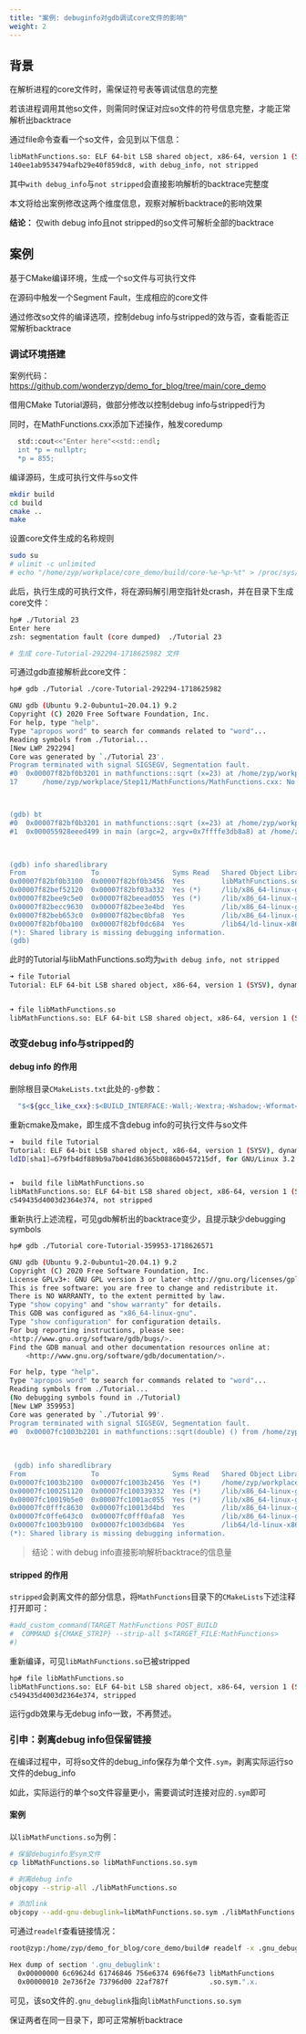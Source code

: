 ```yaml
---
title: "案例: debuginfo对gdb调试core文件的影响"
weight: 2
---
```


## 背景
在解析进程的core文件时，需保证符号表等调试信息的完整

若该进程调用其他so文件，则需同时保证对应so文件的符号信息完整，才能正常解析出backtrace

通过file命令查看一个so文件，会见到以下信息：

```Bash
libMathFunctions.so: ELF 64-bit LSB shared object, x86-64, version 1 (SYSV), dynamically linked, BuildID[sha1]=4b65b2df11  
140ee1ab9534794afb29e40f859dc8, with debug_info, not stripped
```

其中`with debug_info`与`not stripped`会直接影响解析的backtrace完整度

本文将给出案例修改这两个维度信息，观察对解析backtrace的影响效果

**结论：** 仅with debug info且not stripped的so文件可解析全部的backtrace
  
## 案例
基于CMake编译环境，生成一个so文件与可执行文件

在源码中触发一个Segment Fault，生成相应的core文件

通过修改so文件的编译选项，控制debug info与stripped的效与否，查看能否正常解析backtrace

### 调试环境搭建

案例代码： https://github.com/wonderzyp/demo_for_blog/tree/main/core_demo

借用CMake Tutorial源码，做部分修改以控制debug info与stripped行为

同时，在MathFunctions.cxx添加下述操作，触发coredump

```Bash
  std::cout<<"Enter here"<<std::endl;
  int *p = nullptr;
  *p = 855;
```

编译源码，生成可执行文件与so文件

```Bash
mkdir build
cd build
cmake ..
make
```

设置core文件生成的名称规则

```Bash
sudo su
# ulimit -c unlimited
# echo "/home/zyp/workplace/core_demo/build/core-%e-%p-%t" > /proc/sys/kernel/core_pattern
```

此后，执行生成的可执行文件，将在源码解引用空指针处crash，并在目录下生成core文件：

```Bash
hp# ./Tutorial 23 
Enter here 
zsh: segmentation fault (core dumped)  ./Tutorial 23

# 生成 core-Tutorial-292294-1718625982 文件
```

可通过gdb直接解析此core文件：

```Bash
hp# gdb ./Tutorial ./core-Tutorial-292294-1718625982  

GNU gdb (Ubuntu 9.2-0ubuntu1~20.04.1) 9.2 
Copyright (C) 2020 Free Software Foundation, Inc.
For help, type "help". 
Type "apropos word" to search for commands related to "word"... 
Reading symbols from ./Tutorial... 
[New LWP 292294] 
Core was generated by `./Tutorial 23'. 
Program terminated with signal SIGSEGV, Segmentation fault. 
#0  0x00007f82bf0b3201 in mathfunctions::sqrt (x=23) at /home/zyp/workplace/Step11/MathFunctions/MathFunctions.cxx:17 
17      /home/zyp/workplace/Step11/MathFunctions/MathFunctions.cxx: No such file or directory. 



(gdb) bt 
#0  0x00007f82bf0b3201 in mathfunctions::sqrt (x=23) at /home/zyp/workplace/Step11/MathFunctions/MathFunctions.cxx:17 
#1  0x000055928eeed499 in main (argc=2, argv=0x7ffffe3db8a8) at /home/zyp/workplace/Step11/tutorial.cxx:22


 
(gdb) info sharedlibrary  
From                To                  Syms Read   Shared Object Library 
0x00007f82bf0b3100  0x00007f82bf0b3456  Yes         libMathFunctions.so 
0x00007f82bef52120  0x00007f82bf03a332  Yes (*)     /lib/x86_64-linux-gnu/libstdc++.so.6 
0x00007f82bee9c5e0  0x00007f82beead055  Yes (*)     /lib/x86_64-linux-gnu/libgcc_s.so.1 
0x00007f82becc9630  0x00007f82bee3e4bd  Yes         /lib/x86_64-linux-gnu/libc.so.6 
0x00007f82beb653c0  0x00007f82bec0bfa8  Yes         /lib/x86_64-linux-gnu/libm.so.6 
0x00007f82bf0ba100  0x00007f82bf0dc684  Yes         /lib64/ld-linux-x86-64.so.2 
(*): Shared library is missing debugging information. 
(gdb)
```

此时的Tutorial与libMathFunctions.so均为`with debug info, not stripped`

```Bash
➜ file Tutorial
Tutorial: ELF 64-bit LSB shared object, x86-64, version 1 (SYSV), dynamically linked, interpreter /lib64/ld-linux-x86-64.so.2, BuildID[sha1]=7335df8f67f51a038a08c0b9044de7b6a8b04627, for GNU/Linux 3.2.0, with debug_info, not stripped


➜ file libMathFunctions.so 
libMathFunctions.so: ELF 64-bit LSB shared object, x86-64, version 1 (SYSV), dynamically linked, BuildID[sha1]=491ef9425b325d4dcd1e9a44c56fab52315de629, with debug_info, not stripped
```

### 改变debug info与stripped的

#### debug info 的作用

删除根目录`CMakeLists.txt`此处的`-g`参数：

```Bash
  "$<${gcc_like_cxx}:$<BUILD_INTERFACE:-Wall;-Wextra;-Wshadow;-Wformat=2;-Wunused;-g>>"
```

重新cmake及make，即生成不含debug info的可执行文件与so文件

```Bash
➜  build file Tutorial 
Tutorial: ELF 64-bit LSB shared object, x86-64, version 1 (SYSV), dynamically linked, interpreter /lib64/ld-linux-x86-64.so.2, Bui
ldID[sha1]=679fb4df889b9a7b041d86365b0886b0457215df, for GNU/Linux 3.2.0, not stripped 


➜  build file libMathFunctions.so  
libMathFunctions.so: ELF 64-bit LSB shared object, x86-64, version 1 (SYSV), dynamically linked, BuildID[sha1]=99be6d0041f59097223
c549435d4003d2364e374, not stripped
```

  
重新执行上述流程，可见gdb解析出的backtrace变少，且提示缺少debugging symbols

```Bash
hp# gdb ./Tutorial core-Tutorial-359953-1718626571 

GNU gdb (Ubuntu 9.2-0ubuntu1~20.04.1) 9.2 
Copyright (C) 2020 Free Software Foundation, Inc.                                                                                  
License GPLv3+: GNU GPL version 3 or later <http://gnu.org/licenses/gpl.html> 
This is free software: you are free to change and redistribute it. 
There is NO WARRANTY, to the extent permitted by law. 
Type "show copying" and "show warranty" for details. 
This GDB was configured as "x86_64-linux-gnu". 
Type "show configuration" for configuration details. 
For bug reporting instructions, please see: 
<http://www.gnu.org/software/gdb/bugs/>. 
Find the GDB manual and other documentation resources online at: 
    <http://www.gnu.org/software/gdb/documentation/>. 

For help, type "help". 
Type "apropos word" to search for commands related to "word"... 
Reading symbols from ./Tutorial... 
(No debugging symbols found in ./Tutorial) 
[New LWP 359953] 
Core was generated by `./Tutorial 99'. 
Program terminated with signal SIGSEGV, Segmentation fault. 
#0  0x00007fc1003b2201 in mathfunctions::sqrt(double) () from /home/zyp/workplace/core_demo/build/libMathFunctions.so
 
 
 
 (gdb) info sharedlibrary  
From                To                  Syms Read   Shared Object Library 
0x00007fc1003b2100  0x00007fc1003b2456  Yes (*)     /home/zyp/workplace/core_demo/build/libMathFunctions.so 
0x00007fc100251120  0x00007fc100339332  Yes (*)     /lib/x86_64-linux-gnu/libstdc++.so.6 
0x00007fc10019b5e0  0x00007fc1001ac055  Yes (*)     /lib/x86_64-linux-gnu/libgcc_s.so.1 
0x00007fc0fffc8630  0x00007fc10013d4bd  Yes         /lib/x86_64-linux-gnu/libc.so.6 
0x00007fc0ffe643c0  0x00007fc0fff0afa8  Yes         /lib/x86_64-linux-gnu/libm.so.6 
0x00007fc1003b9100  0x00007fc1003db684  Yes         /lib64/ld-linux-x86-64.so.2 
(*): Shared library is missing debugging information.
```

> 结论：with debug info直接影响解析backtrace的信息量

#### stripped 的作用

`stripped`会剥离文件的部分信息，将`MathFunctions`目录下的`CMakeLists`下述注释打开即可：

```Bash
#add_custom_command(TARGET MathFunctions POST_BUILD
#  COMMAND ${CMAKE_STRIP} --strip-all $<TARGET_FILE:MathFunctions>
#)
```

重新编译，可见`libMathFunctions.so`已被stripped

```Bash
hp# file libMathFunctions.so 
libMathFunctions.so: ELF 64-bit LSB shared object, x86-64, version 1 (SYSV), dynamically linked, BuildID[sha1]=99be6d0041f59097223
c549435d4003d2364e374, stripped
```

运行gdb效果与无debug info一致，不再赘述。

### 引申：剥离debug info但保留链接

在编译过程中，可将so文件的debug_info保存为单个文件`.sym`，剥离实际运行so文件的debug_info

如此，实际运行的单个so文件容量更小，需要调试时连接对应的`.sym`即可
  
#### 案例

以`libMathFunctions.so`为例：

```bash
# 保留debuginfo至sym文件
cp libMathFunctions.so libMathFunctions.so.sym

# 剥离debug info
objcopy --strip-all ./libMathFunctions.so

# 添加link
objcopy --add-gnu-debuglink=libMathFunctions.so.sym ./libMathFunctions.so
```

可通过`readelf`查看链接情况：

```bash
root@zyp:/home/zyp/demo_for_blog/core_demo/build# readelf -x .gnu_debuglink ./libMathFunctions.so

Hex dump of section '.gnu_debuglink':
  0x00000000 6c69624d 61746846 756e6374 696f6e73 libMathFunctions
  0x00000010 2e736f2e 73796d00 22af787f          .so.sym.".x.
```

可见，该so文件的`.gnu_debuglink`指向`libMathFunctions.so.sym`

保证两者在同一目录下，即可正常解析backtrace